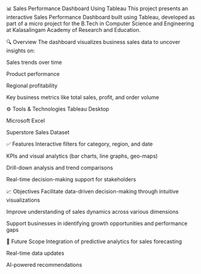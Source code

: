 📊 Sales Performance Dashboard Using Tableau
This project presents an interactive Sales Performance Dashboard built using Tableau, developed as part of a micro project for the B.Tech in Computer Science and Engineering at Kalasalingam Academy of Research and Education.

🔍 Overview
The dashboard visualizes business sales data to uncover insights on:

Sales trends over time

Product performance

Regional profitability

Key business metrics like total sales, profit, and order volume

⚙️ Tools & Technologies
Tableau Desktop

Microsoft Excel

Superstore Sales Dataset

✅ Features
Interactive filters for category, region, and date

KPIs and visual analytics (bar charts, line graphs, geo-maps)

Drill-down analysis and trend comparisons

Real-time decision-making support for stakeholders

📈 Objectives
Facilitate data-driven decision-making through intuitive visualizations

Improve understanding of sales dynamics across various dimensions

Support businesses in identifying growth opportunities and performance gaps

🧠 Future Scope
Integration of predictive analytics for sales forecasting

Real-time data updates

AI-powered recommendations

